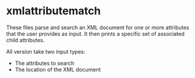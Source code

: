xmlattributematch
=================
These files parse and search an XML document for one or more attributes that the user provides as input. It then prints a specific set of associated child attributes.

All version take two input types:
  - The attributes to search
  - The location of the XML document

